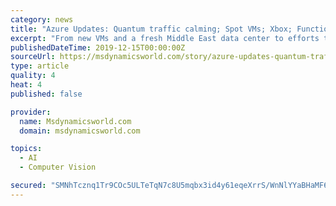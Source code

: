 ```yaml
---
category: news
title: "Azure Updates: Quantum traffic calming; Spot VMs; Xbox; Functions; Video Indexer and Computer Vision"
excerpt: "From new VMs and a fresh Middle East data center to efforts to tackle traffic, upgrade Functions and stream Xbox games through the cloud, Microsoft rounded out another busy week of announcements. Back in early November, Microsoft announced Microsoft ..."
publishedDateTime: 2019-12-15T00:00:00Z
sourceUrl: https://msdynamicsworld.com/story/azure-updates-quantum-traffic-calming-spot-vms-xbox-functions-video-indexer-and-computer
type: article
quality: 4
heat: 4
published: false

provider:
  name: Msdynamicsworld.com
  domain: msdynamicsworld.com

topics:
  - AI
  - Computer Vision

secured: "SMNhTcznq1Tr9COc5ULTeTqN7c8U5mqbx3id4y61eqeXrrS/WnNlYYaBHaMF6tF0dcOFXOTlLz6HO4nwa0wv2EpV5CVMfUxCkO4T+I2/O7UdJGNdba+/i403556gq7Q16knhxspnphdbgisiaQlTlO/7J5iZc427F+j+U5L6gkm0qXyvnxyla/Ozf3hiWdaGlfNL6eGuPS4YsNJnrgI22Nw5z+9Nj4XC7YkM8twRuA/0OHFghU8BKKSFsJsjwwBt7HE337yERMgYyF/+zRZoWw==;fRRWz4rr4k52ObmOEgJ0CQ=="
---
```


